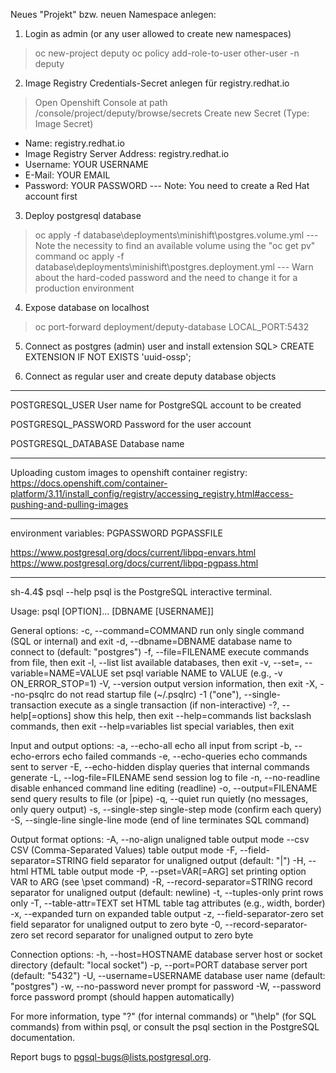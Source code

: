 Neues "Projekt" bzw. neuen Namespace anlegen:
1. Login as admin (or any user allowed to create new namespaces)
> oc new-project deputy
> oc policy add-role-to-user <role> other-user -n deputy

2. Image Registry Credentials-Secret anlegen für registry.redhat.io
> Open Openshift Console at path /console/project/deputy/browse/secrets
> Create new Secret (Type: Image Secret)
- Name: registry.redhat.io
- Image Registry Server Address: registry.redhat.io
- Username: YOUR USERNAME
- E-Mail: YOUR EMAIL
- Password: YOUR PASSWORD
--- Note: You need to create a Red Hat account first

3. Deploy postgresql database
> oc apply -f database\deployments\minishift\postgres.volume.yml
--- Note the necessity to find an available volume using the "oc get pv" command
> oc apply -f database\deployments\minishift\postgres.deployment.yml
--- Warn about the hard-coded password and the need to change it for a production environment

4. Expose database on localhost
> oc port-forward deployment/deputy-database LOCAL_PORT:5432

5. Connect as postgres (admin) user and install extension
SQL> CREATE EXTENSION IF NOT EXISTS 'uuid-ossp';

6. Connect as regular user and create deputy database objects



---------------------------------------------------------------------------------------------------------------------------------------------------

POSTGRESQL_USER
User name for PostgreSQL account to be created

POSTGRESQL_PASSWORD
Password for the user account

POSTGRESQL_DATABASE
Database name

---------------------------------------------------------------------------------------------------------------------------------------------------

Uploading custom images to openshift container registry:
https://docs.openshift.com/container-platform/3.11/install_config/registry/accessing_registry.html#access-pushing-and-pulling-images

---------------------------------------------------------------------------------------------------------------------------------------------------

environment variables:
PGPASSWORD
PGPASSFILE

https://www.postgresql.org/docs/current/libpq-envars.html
https://www.postgresql.org/docs/current/libpq-pgpass.html

---------------------------------------------------------------------------------------------------------------------------------------------------

sh-4.4$ psql --help
psql is the PostgreSQL interactive terminal.

Usage:
  psql [OPTION]... [DBNAME [USERNAME]]

General options:
  -c, --command=COMMAND    run only single command (SQL or internal) and exit
  -d, --dbname=DBNAME      database name to connect to (default: "postgres")
  -f, --file=FILENAME      execute commands from file, then exit
  -l, --list               list available databases, then exit
  -v, --set=, --variable=NAME=VALUE
                           set psql variable NAME to VALUE
                           (e.g., -v ON_ERROR_STOP=1)
  -V, --version            output version information, then exit
  -X, --no-psqlrc          do not read startup file (~/.psqlrc)
  -1 ("one"), --single-transaction
                           execute as a single transaction (if non-interactive)
  -?, --help[=options]     show this help, then exit
      --help=commands      list backslash commands, then exit
      --help=variables     list special variables, then exit

Input and output options:
  -a, --echo-all           echo all input from script
  -b, --echo-errors        echo failed commands
  -e, --echo-queries       echo commands sent to server
  -E, --echo-hidden        display queries that internal commands generate
  -L, --log-file=FILENAME  send session log to file
  -n, --no-readline        disable enhanced command line editing (readline)
  -o, --output=FILENAME    send query results to file (or |pipe)
  -q, --quiet              run quietly (no messages, only query output)
  -s, --single-step        single-step mode (confirm each query)
  -S, --single-line        single-line mode (end of line terminates SQL command)

Output format options:
  -A, --no-align           unaligned table output mode
      --csv                CSV (Comma-Separated Values) table output mode
  -F, --field-separator=STRING
                           field separator for unaligned output (default: "|")
  -H, --html               HTML table output mode
  -P, --pset=VAR[=ARG]     set printing option VAR to ARG (see \pset command)
  -R, --record-separator=STRING
                           record separator for unaligned output (default: newline)
  -t, --tuples-only        print rows only
  -T, --table-attr=TEXT    set HTML table tag attributes (e.g., width, border)
  -x, --expanded           turn on expanded table output
  -z, --field-separator-zero
                           set field separator for unaligned output to zero byte
  -0, --record-separator-zero
                           set record separator for unaligned output to zero byte

Connection options:
  -h, --host=HOSTNAME      database server host or socket directory (default: "local socket")
  -p, --port=PORT          database server port (default: "5432")
  -U, --username=USERNAME  database user name (default: "postgres")
  -w, --no-password        never prompt for password
  -W, --password           force password prompt (should happen automatically)

For more information, type "\?" (for internal commands) or "\help" (for SQL
commands) from within psql, or consult the psql section in the PostgreSQL
documentation.

Report bugs to <pgsql-bugs@lists.postgresql.org>.
